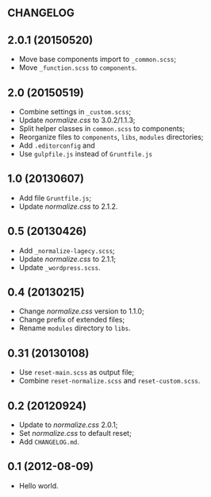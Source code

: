 ## CHANGELOG

## 2.0.1 (20150520)
* Move base components import to `_common.scss`;
* Move `_function.scss` to `components`.

## 2.0 (20150519)
* Combine settings in `_custom.scss`;
* Update *normalize.css* to 3.0.2/1.1.3;
* Split helper classes in `common.scss` to components;
* Reorganize files to `components`, `libs`, `modules` directories;
* Add `.editorconfig` and 
* Use `gulpfile.js` instead of `Gruntfile.js`

## 1.0 (20130607)
* Add file `Gruntfile.js`;
* Update *normalize.css* to 2.1.2.

## 0.5 (20130426)
* Add `_normalize-lagecy.scss`;
* Update *normalize.css* to 2.1.1;
* Update `_wordpress.scss`.

## 0.4 (20130215)
* Change *normalize.css* version to 1.1.0;
* Change prefix of extended files;
* Rename `modules` directory to `libs`.

## 0.31 (20130108)
* Use `reset-main.scss` as output file;
* Combine `reset-normalize.scss` and `reset-custom.scss`.

## 0.2 (20120924)
* Update to *normalize.css* 2.0.1;
* Set *normalize.css* to default reset;
* Add `CHANGELOG.md`.

## 0.1 (2012-08-09)
* Hello world.
